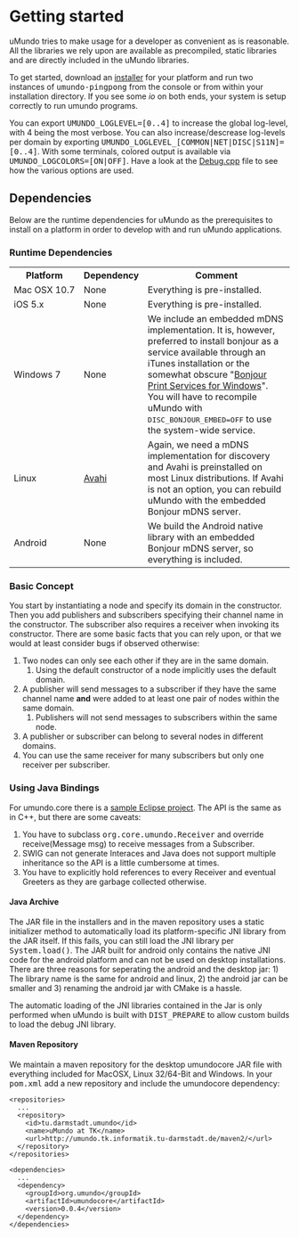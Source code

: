 # Getting started

uMundo tries to make usage for a developer as convenient as is reasonable. All the libraries we rely upon are available
as precompiled, static libraries and are directly included in the uMundo libraries. 

To get started, download an [installer](http://umundo.tk.informatik.tu-darmstadt.de/installer/) for your platform and run two 
instances of <tt>umundo-pingpong</tt> from the console or from within your installation directory. If you see some *io* on both 
ends, your system is setup correctly to run umundo programs.

You can export <tt>UMUNDO_LOGLEVEL=[0..4]</tt> to increase the global log-level, with 4 being the most verbose. You can also
increase/descrease log-levels per domain by exporting <tt>UMUNDO_LOGLEVEL_[COMMON|NET|DISC|S11N]=[0..4]</tt>. With some terminals,
colored output is available via <tt>UMUNDO_LOGCOLORS=[ON|OFF]</tt>. Have a look at the 
<a href="https://github.com/tklab-tud/umundo/blob/master/core/src/umundo/common/Debug.cpp">Debug.cpp</a> file to see how
the various options are used.

## Dependencies

Below are the runtime dependencies for uMundo as the prerequisites to install on a platform in order to develop with and run
uMundo applications.

### Runtime Dependencies

<table>
    <tr><th>Platform</th><th>Dependency</th><th>Comment</th></tr>
	<tr>
		<td rowspan="1">Mac&nbsp;OSX&nbsp;10.7</td>
		<td>None</td><td>Everything is pre-installed.</td>
	</tr>
	<tr>
		<td rowspan="1">iOS 5.x</td>
		<td>None</td><td>Everything is pre-installed.</td>
	</tr>
	<tr>
		<td rowspan="1">Windows&nbsp;7</td>
		<td>None</td>
		<td>We include an embedded mDNS implementation. It is, however, preferred to install bonjour as a service available through an 
			iTunes installation or the somewhat obscure "<a href="http://support.apple.com/kb/DL999?viewlocale=en_US">Bonjour Print Services 
			for Windows</a>". You will have to recompile uMundo with <tt>DISC_BONJOUR_EMBED=OFF</tt> to use the system-wide service.</td>
	</tr>
	<tr>
		<td rowspan="1">Linux</td>
		<td><a href="http://avahi.org/">Avahi</a></td>
		<td>Again, we need a mDNS implementation for discovery and Avahi is preinstalled on most Linux distributions. If Avahi is not an option, 
			you can rebuild uMundo with the embedded Bonjour mDNS server.</td>
	</tr>
	<tr>
		<td rowspan="1">Android</td>
		<td>None</td><td>We build the Android native library with an embedded Bonjour mDNS server, so everything is included.</td>
	</tr>
</table>

### Basic Concept

You start by instantiating a node and specify its domain in the constructor. Then you add
publishers and subscribers specifying their channel name in the constructor. The subscriber
also requires a receiver when invoking its constructor. There are some basic facts that you 
can rely upon, or that we would at least consider bugs if observed otherwise:

1. Two nodes can only see each other if they are in the same domain.
	1. Using the default constructor of a node implicitly uses the default domain.
2. A publisher will send messages to a subscriber if they have the same channel name <b>and</b> were added to at least
one pair of nodes within the same domain.
	1. Publishers will not send messages to subscribers within the same node.
2. A publisher or subscriber can belong to several nodes in different domains.
3. You can use the same receiver for many subscribers but only one receiver per subscriber.

### Using Java Bindings

For umundo.core there is a [sample Eclipse project](https://github.com/tklab-tud/umundo/tree/master/contrib/samples/java). The API
is the same as in C++, but there are some caveats:

1. You have to subclass <tt>org.core.umundo.Receiver</tt> and override receive(Message msg) to receive messages from a Subscriber.
2. SWIG can not generate Interaces and Java does not support multiple inheritance so the API is a little cumbersome at times.
3. You have to explicitly hold references to every Receiver and eventual Greeters as they are garbage collected otherwise.

#### Java Archive

The JAR file in the installers and in the maven repository uses a static initializer method to automatically load its 
platform-specific JNI library from the JAR itself. If this fails, you can still load the JNI library per <tt>System.load()</tt>. 
The JAR built for android only contains the native JNI code for the android platform and can not be used on desktop installations.
There are three reasons for seperating the android and the desktop jar: 1) The library name is the same for android and linux, 2)
the android jar can be smaller and 3) renaming the android jar with CMake is a hassle.

The automatic loading of the JNI libraries contained in the Jar is only performed when uMundo is built with <tt>DIST_PREPARE</tt>
to allow custom builds to load the debug JNI library.

#### Maven Repository

We maintain a maven repository for the desktop umundocore JAR file with everything included for MacOSX, Linux 32/64-Bit and Windows. 
In your <tt>pom.xml</tt> add a new repository and include the umundocore dependency:

    <repositories>
      ...
      <repository>
        <id>tu.darmstadt.umundo</id>
        <name>uMundo at TK</name>
        <url>http://umundo.tk.informatik.tu-darmstadt.de/maven2/</url>
      </repository>
    </repositories>

    <dependencies>
      ...
      <dependency>
        <groupId>org.umundo</groupId>
        <artifactId>umundocore</artifactId>
        <version>0.0.4</version>
      </dependency>
    </dependencies>
